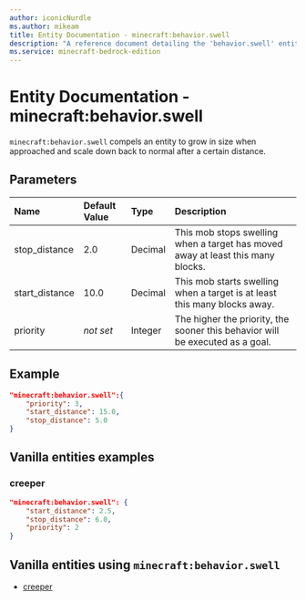 ```yaml
---
author: iconicNurdle
ms.author: mikeam
title: Entity Documentation - minecraft:behavior.swell
description: "A reference document detailing the 'behavior.swell' entity goal"
ms.service: minecraft-bedrock-edition
---
```


# Entity Documentation - minecraft:behavior.swell

`minecraft:behavior.swell` compels an entity to grow in size when approached and scale down back to normal after a certain distance.

## Parameters

|Name |Default Value  |Type  |Description  |
|:----------|:----------|:----------|:----------|
|stop_distance| 2.0| Decimal| This mob stops swelling when a target has moved away at least this many blocks. |
| start_distance| 10.0|Decimal| This mob starts swelling when a target is at least this many blocks away. |
|priority|*not set*|Integer|The higher the priority, the sooner this behavior will be executed as a goal.|

## Example

```json
"minecraft:behavior.swell":{
    "priority": 3,
    "start_distance": 15.0,
    "stop_distance": 5.0
}
```

## Vanilla entities examples

### creeper

```json
"minecraft:behavior.swell": {
    "start_distance": 2.5,
    "stop_distance": 6.0,
    "priority": 2
}
```

## Vanilla entities using `minecraft:behavior.swell`

- [creeper](../../../../Source/VanillaBehaviorPack_Snippets/entities/creeper.md)
